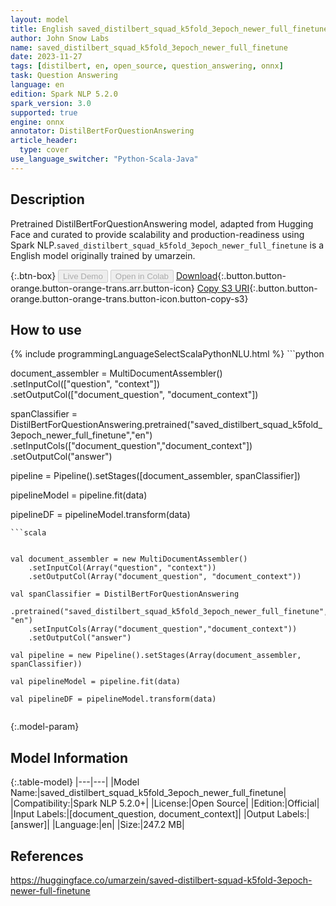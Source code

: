 ```yaml
---
layout: model
title: English saved_distilbert_squad_k5fold_3epoch_newer_full_finetune DistilBertForQuestionAnswering from umarzein
author: John Snow Labs
name: saved_distilbert_squad_k5fold_3epoch_newer_full_finetune
date: 2023-11-27
tags: [distilbert, en, open_source, question_answering, onnx]
task: Question Answering
language: en
edition: Spark NLP 5.2.0
spark_version: 3.0
supported: true
engine: onnx
annotator: DistilBertForQuestionAnswering
article_header:
  type: cover
use_language_switcher: "Python-Scala-Java"
---
```


## Description

Pretrained DistilBertForQuestionAnswering model, adapted from Hugging Face and curated to provide scalability and production-readiness using Spark NLP.`saved_distilbert_squad_k5fold_3epoch_newer_full_finetune` is a English model originally trained by umarzein.

{:.btn-box}
<button class="button button-orange" disabled>Live Demo</button>
<button class="button button-orange" disabled>Open in Colab</button>
[Download](https://s3.amazonaws.com/auxdata.johnsnowlabs.com/public/models/saved_distilbert_squad_k5fold_3epoch_newer_full_finetune_en_5.2.0_3.0_1701063872182.zip){:.button.button-orange.button-orange-trans.arr.button-icon}
[Copy S3 URI](s3://auxdata.johnsnowlabs.com/public/models/saved_distilbert_squad_k5fold_3epoch_newer_full_finetune_en_5.2.0_3.0_1701063872182.zip){:.button.button-orange.button-orange-trans.button-icon.button-copy-s3}

## How to use



<div class="tabs-box" markdown="1">
{% include programmingLanguageSelectScalaPythonNLU.html %}
```python


document_assembler = MultiDocumentAssembler() \
    .setInputCol(["question", "context"]) \
    .setOutputCol(["document_question", "document_context"])
    
    
spanClassifier = DistilBertForQuestionAnswering.pretrained("saved_distilbert_squad_k5fold_3epoch_newer_full_finetune","en") \
            .setInputCols(["document_question","document_context"]) \
            .setOutputCol("answer")

pipeline = Pipeline().setStages([document_assembler, spanClassifier])

pipelineModel = pipeline.fit(data)

pipelineDF = pipelineModel.transform(data)

```
```scala


val document_assembler = new MultiDocumentAssembler()
    .setInputCol(Array("question", "context")) 
    .setOutputCol(Array("document_question", "document_context"))
    
val spanClassifier = DistilBertForQuestionAnswering  
    .pretrained("saved_distilbert_squad_k5fold_3epoch_newer_full_finetune", "en")
    .setInputCols(Array("document_question","document_context")) 
    .setOutputCol("answer") 

val pipeline = new Pipeline().setStages(Array(document_assembler, spanClassifier))

val pipelineModel = pipeline.fit(data)

val pipelineDF = pipelineModel.transform(data)


```
</div>

{:.model-param}
## Model Information

{:.table-model}
|---|---|
|Model Name:|saved_distilbert_squad_k5fold_3epoch_newer_full_finetune|
|Compatibility:|Spark NLP 5.2.0+|
|License:|Open Source|
|Edition:|Official|
|Input Labels:|[document_question, document_context]|
|Output Labels:|[answer]|
|Language:|en|
|Size:|247.2 MB|

## References

https://huggingface.co/umarzein/saved-distilbert-squad-k5fold-3epoch-newer-full-finetune